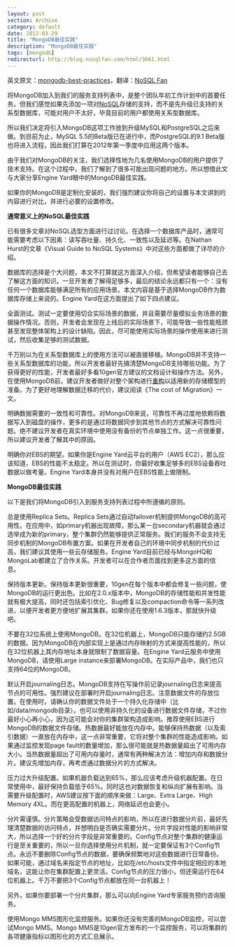 ```yaml
---
layout: post
section: Archive
category: default
date: 2012-03-29
title: "MongoDB最佳实践"
description: "MongoDB最佳实践"
tags: [mongodb]
redirecturl: http://blog.nosqlfan.com/html/3661.html
---
```



英文原文：[mongodb-best-practices](http://www.engineyard.com/blog/2011/mongodb-best-practices/)，翻译：[NoSQL
Fan](http://blog.nosqlfan.com/html/3661.html)

将MongoDB加入到我们的服务支持列表中，是整个团队年初工作计划中的首要任务。但我们感觉如果先添加一项对[NoSQL](http://blog.jobbole.com/1344/ "8种Nosql数据库系统对比")存储的支持，而不是先升级已支持的关系型数据库，可能对用户不太好，毕竟目前的用户都使用关系型数据库。

所以我们决定将引入MongoDB这项工作放到升级MySQL和PostgreSQL之后来做。到目前为止，MySQL
5.5的Beta版已在进行中，而PostgreSQL的9.1
Beta版也将进入流程，因此我们打算在2012年第一季度中应用这两个版本。

由于我们对MongoDB的关注，我们选择性地为几名使用MongoDB的用户提供了技术支持。在这个过程中，我们了解到了很多可能出现问题的地方。所以想借此文与大家分享Engine
Yard眼中的MongoDB最佳实践。

如果你的MongoDB是定制化安装的，我们强烈建议你将自己的设置与本文讲到的内容进行对比，并进行必要的设置修改。

**通常意义上的NoSQL最佳实践**

已有很多文章对NoSQL选型方面进行过讨论。在选择一个数据库产品时，通常可能需要考虑以下因素：读写吞吐量、持久化、一致性以及延迟等。在Nathan
Hurst的文章《Visual Guide to NoSQL
Systems》中对这些方面都做了详尽的介绍。

数据库的选择是个大问题，本文不打算就这方面深入介绍，但希望读者能够自己去了解这方面的知识。一旦开发者了解得足够多，最后的结论永远都只有一个：没有任何一个数据库能够满足所有的应用场景。本文内容是基于选择MongoDB作为数据库存储上来说的。Engine
Yard在这方面提出了如下四点建议。

全面测试。测试一定要使用切合实际场景的数据，并且需要尽量模拟业务场景的数据操作情况。否则，开发者会发现在上线后的实际场景下，可能导致一些性能瓶颈甚至发现整体架构上的设计缺陷。因此，尽可能使用实际场景的操作使用来进行测试，然后收集足够的测试数据。

千万别以为在关系型数据库上的使用方法可以被直接移植。MongoDB并不支持一些关系型数据库的功能，所以开发者最好先搞清楚MongoDB支持哪些功能。为了获得更好的性能，开发者最好多看10gen官方建议的文档设计和操作方法。另外，在使用MongoDB前，建议开发者做好对整个架构进行[重构](http://www.amazon.cn/gp/product/B003BY6PLK/ref=as_li_qf_sp_asin_il_tl?ie=UTF8&tag=vastwork-23&linkCode=as2&camp=536&creative=3200&creativeASIN=B003BY6PLK "重构:改善既有代码的设计")以适用新的存储模型的准备。为了更好地理解数据迁移的代价，建议阅读《The
cost of Migration》一文。

明确数据需要的一致性和可靠性。对MongoDB来说，可靠性不再过度地依赖将数据写入到磁盘的操作，更多的是通过将数据同步到其他节点的方式解决可靠性问题。绝不建议开发者在真实环境中使用没有备份的节点单独工作。这一点很重要，所以建议开发者了解其中的原因。

明确你对EBS的期望。如果你是Engine Yard云平台的用户（AWS
EC2），那么应该知道，EBS的性能不太稳定。所以在测试时，你最好收集足够多的EBS设备吞吐数据以做考量。Engine
Yard本身并没有对用户在EBS性能上做限制。

**MongoDB最佳实践**

以下是我们将MongoDB引入到服务支持列表过程中所遵循的原则。

总是使用Replica Sets。Replica
Sets通过自动failover机制提供MongoDB的高可用性。在应用中，如primary机器出现故障，那么某一台secondary机器就会通过选举成为新的primary，整个集群仍然能够提供正常服务。我们的服务不会支持无同步机制的MongoDB布置方案。如果在开发者自己的环境中同步机制的代价过高，我们建议其使用一些云存储服务。Engine
Yard目前已经与MongoHQ和MongoLab都建立了合作关系。开发者可以在合作者页面找到更多这方面的信息。

保持版本更新。保持版本更新很重要，10gen在每个版本中都会修复一些问题，使MongoDB的运行更出色。比如在2.0.x版本中，MongoDB的存储性能和并发性能就有极大提高，同时还包括索引优化、Bug修复以及compaction命令等一系列改进，以便开发者更方便地扩展其集群。如果你还在使用1.6.3版本，那就快升级吧。

不要在32位系统上使用MongoDB。在32位机器上，MongoDB只能存储约2.5GB的数据。因为MongoDB在内部实现上是通过内存映射的方式来提高性能的，所以在32位机器上其内存地址本身就限制了数据容量。在Engine
Yard云服务中使用MongoDB，请使用Large
instance来部署MongoDB。在实际产品中，我们也只支持64位的MongoDB。

默认开启journaling日志。MongoDB支持在写操作前记录journaling日志来提高节点的可用性。强烈建议在部署时开启journaling日志。注意数据文件的存放位置。在使用时，请确认你的数据文件处于一个持久化存储中（比如/data/mongodb目录）。也可以使用非持久化的设备进行数据文件存储，不过你最好小心再小心，因为这可能会对你的集群架构造成影响。推荐使用EBS进行MongoDB的数据文件存储。热数据最好能放在内存中。能够保持热数据（以及索引数据）一直放在内存中，这一点非常重要，它将对整个集群的性能造成影响。如果通过监控发现page
fault的数量增加，那么很可能就是热数据量超出了可用内存大小。当热数据量超出了可用内存量时，通常有两种解决方法：增加内存和数据分片。建议先增加内存，再考虑通过数据分片的方式解决。

压力过大升级配置。如果机器负载达到65%，那么应该考虑升级机器配置。在日常使用中，最好保持负载低于65%。同时这也对数据恢复和纵向扩展有影响。当需要升级配置时，AWS建议按下面的顺序来做：Large、Extra
Large、High Memory 4XL。而在更高配置的机器上，网络延迟也会更小。

分片需谨慎。分片策略会受数据访问特点的影响，所以在进行数据分片前，最好先理清楚数据的访问特点，并想明白是否确实需要分片。分片字段对性能的影响非常大，所以选择一个好的分片字段是非常重要的。Config节点对整个集群的健康运行是至关重要的，所以一旦你选择使用分片机制，就一定要保证有3个Config节点。永远不要删除Config节点的数据，要确保频繁地对这些数据进行日常备份。如果可能，通过域名来指定节点的地址，比如在/etc/hosts文件中指定相应的本地域名，这能让你在集群配置上更灵活。Config节点的压力很小，但还需运行在64位机器上。千万不要把3个Config节点都放在同一台机器上！

另外，如果你要部署一个分片集群，那么可以向Engine
Yard专家服务预约咨询服务。

使用Mongo MMS图形化监控服务。如果你还没有完善的MongoDB监控，可以尝试Mongo
MMS。Mongo
MMS是10gen官方发布的一个监控服务，可以将集群的各项健康指标以图形化的方式汇总展示。

 
